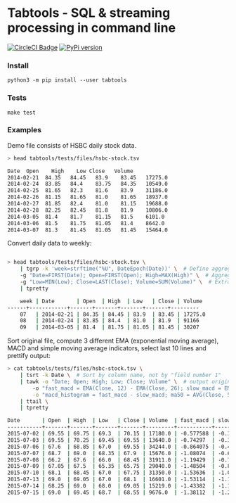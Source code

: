 # Tabtools - SQL & streaming processing in command line

[![CircleCI Badge](https://circleci.com/gh/slothai/tabtools.svg?style=svg)](https://circleci.com/gh/slothai/tabtools)
[![PyPi version](https://img.shields.io/pypi/v/tabtools.svg)](https://pypi.org/project/tabtools/)


### Install

```
python3 -m pip install --user tabtools
```


### Tests

```
make test
```

### Examples

Demo file consists of HSBC daily stock data.

```bash
> head tabtools/tests/files/hsbc-stock.tsv

Date  Open    High    Low Close   Volume
2014-02-21  84.35   84.45   83.9    83.45   17275.0
2014-02-24  83.85   84.4    83.75   84.35   10549.0
2014-02-25  81.65   82.3    81.6    83.9    31186.0
2014-02-26  81.15   81.65   81.0    81.65   18937.0
2014-02-27  81.85   82.4    81.0    81.15   19688.0
2014-02-28  82.25   82.45   81.8    81.9    10806.0
2014-03-05  81.4    81.7    81.15   81.5    6101.0
2014-03-06  81.5    81.75   81.05   81.4    8642.0
2014-03-07  81.3    81.45   81.05   81.45   15464.0
```

Convert daily data to weekly:

```bash

> head tabtools/tests/files/hsbc-stock.tsv \
    | tgrp -k 'week=strftime("%U", DateEpoch(Date))' \  # Define aggregation key (map emitter)
    -g "Date=FIRST(Date); Open=FIRST(Open); High=MAX(High)" \  # Aggregated values to compute
    -g "Low=MIN(Low); Close=LAST(Close); Volume=SUM(Volume)" \  # Extra aggregated values
    | tpretty

    week | Date       | Open  | High  | Low   | Close | Volume
------+------------+-------+-------+-------+-------+---------
    07   | 2014-02-21 | 84.35 | 84.45 | 83.9  | 83.45 | 17275.0
    08   | 2014-02-24 | 83.85 | 84.4  | 81.0  | 81.9  | 91166
    09   | 2014-03-05 | 81.4  | 81.75 | 81.05 | 81.45 | 30207
```

Sort original file, compute 3 different EMA (exponential moving
average), MACD and simple moving average indicators, select last 10
lines and prettify output:

```bash
> cat tabtools/tests/files/hsbc-stock.tsv \
    | tsrt -k Date \  # Sort by column name, not by "field number 1"
    | tawk -o "Date; Open; High; Low; Close; Volume" \  # output original fields
        -o "fast_macd = EMA(Close, 12) - EMA(Close, 26); slow_macd = EMA(fast_macd, 9)" \
        -o "macd_histogram = fast_macd - slow_macd; ma50 = AVG(Close, 50)" \
    | ttail \
    | tpretty

Date       | Open  | High  | Low   | Close | Volume  | fast_macd | slow_macd | macd_histogram | ma50    
-----------+-------+-------+-------+-------+---------+-----------+-----------+----------------+---------
2015-07-02 | 69.55 | 69.75 | 69.3  | 70.15 | 17180.0 | -0.577588 | -0.302581 | -0.275007      | 73.7404
2015-07-03 | 69.55 | 70.25 | 69.45 | 69.55 | 13640.0 | -0.74297  | -0.390658 | -0.352311      | 73.7224
2015-07-06 | 67.6  | 68.85 | 67.0  | 69.55 | 34244.0 | -0.864075 | -0.485342 | -0.378734      | 73.6964
2015-07-07 | 68.7  | 69.0  | 68.35 | 67.9  | 15676.0 | -1.08074  | -0.604421 | -0.476315      | 73.6454
2015-07-08 | 66.2  | 67.6  | 66.0  | 68.45 | 31911.0 | -1.19429  | -0.722395 | -0.471898      | 73.5984
2015-07-09 | 67.05 | 67.5  | 65.35 | 65.75 | 29040.0 | -1.48504  | -0.874924 | -0.610114      | 73.4374
2015-07-10 | 68.1  | 68.45 | 67.0  | 67.75 | 31350.0 | -1.53636  | -1.00721  | -0.529149      | 73.2634
2015-07-13 | 69.0  | 69.05 | 67.0  | 68.1  | 16601.0 | -1.53114  | -1.112    | -0.419145      | 73.0974
2015-07-14 | 68.25 | 69.0  | 68.0  | 69.05 | 15219.0 | -1.43382  | -1.17636  | -0.257459      | 72.9294
2015-07-15 | 69.0  | 69.45 | 68.7  | 68.55 | 9676.0  | -1.38112  | -1.21731  | -0.163806      | 72.7614
```



